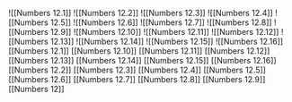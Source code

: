 ![[Numbers 12.1]]
![[Numbers 12.2]]
![[Numbers 12.3]]
![[Numbers 12.4]]
![[Numbers 12.5]]
![[Numbers 12.6]]
![[Numbers 12.7]]
![[Numbers 12.8]]
![[Numbers 12.9]]
![[Numbers 12.10]]
![[Numbers 12.11]]
![[Numbers 12.12]]
![[Numbers 12.13]]
![[Numbers 12.14]]
![[Numbers 12.15]]
![[Numbers 12.16]]
[[Numbers 12.1]]
[[Numbers 12.10]]
[[Numbers 12.11]]
[[Numbers 12.12]]
[[Numbers 12.13]]
[[Numbers 12.14]]
[[Numbers 12.15]]
[[Numbers 12.16]]
[[Numbers 12.2]]
[[Numbers 12.3]]
[[Numbers 12.4]]
[[Numbers 12.5]]
[[Numbers 12.6]]
[[Numbers 12.7]]
[[Numbers 12.8]]
[[Numbers 12.9]]
[[Numbers 12]]
